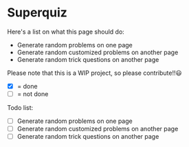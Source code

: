 # Superquiz
Here's a list on what this page should do:
 * Generate random problems on one page
 * Generate random customized problems on another page
 * Generate random trick questions on another page

Please note that this is a WIP project, so please contribute!!:smiley:
- [x] = done
- [ ] = not done

Todo list: 
 - [ ] Generate random problems on one page
 - [ ] Generate random customized problems on another page
 - [ ] Generate random trick questions on another page
